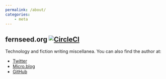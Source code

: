 ```yaml
---
permalink: /about/
categories:
    - meta
---
```


## fernseed.org [![CircleCI](https://circleci.com/gh/dmcgk/dmcgk.github.io.svg?style=svg)](https://circleci.com/gh/dmcgk/dmcgk.github.io)

Technology and fiction writing miscellanea. You can also find the author at:

- [Twitter](https://twitter.com/dmcgk)
- [Micro.blog](https://micro.blog/dmcgk)
- [GitHub](https://github.com/dmcgk)
